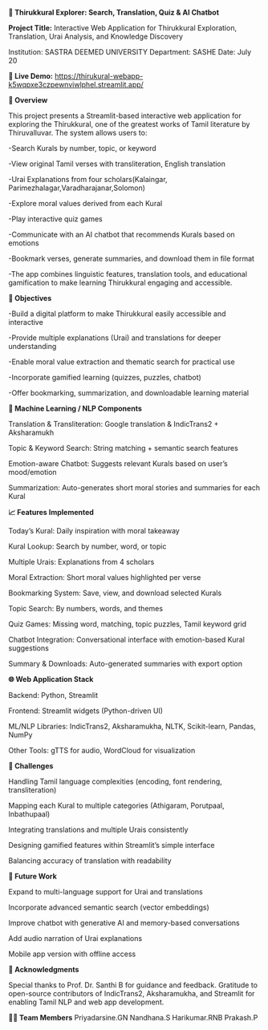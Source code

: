 **📝 Thirukkural Explorer: Search, Translation, Quiz & AI Chatbot**

**Project Title:**
Interactive Web Application for Thirukkural Exploration, Translation, Urai Analysis, and Knowledge Discovery

Institution: SASTRA DEEMED UNIVERSITY
Department: SASHE
Date: July 20

**🔗 Live Demo:**
https://thirukural-webapp-k5wqpxe3czpewnviwlphel.streamlit.app/

**📌 Overview**

This project presents a Streamlit-based interactive web application for exploring the Thirukkural, one of the greatest works of Tamil literature by Thiruvalluvar. The system allows users to:

 -Search Kurals by number, topic, or keyword

 -View original Tamil verses with transliteration, English translation

 -Urai Explanations from four scholars(Kalaingar, Parimezhalagar,Varadharajanar,Solomon)

 -Explore moral values derived from each Kural

 -Play interactive quiz games

 -Communicate with an AI chatbot that recommends Kurals based on emotions

 -Bookmark verses, generate summaries, and download them in file format

-The app combines linguistic features, translation tools, and educational gamification to make learning Thirukkural engaging and accessible.

**🎯 Objectives**

 -Build a digital platform to make Thirukkural easily accessible and interactive

 -Provide multiple explanations (Urai) and translations for deeper understanding

 -Enable moral value extraction and thematic search for practical use

 -Incorporate gamified learning (quizzes, puzzles, chatbot)

 -Offer bookmarking, summarization, and downloadable learning material

**🧠 Machine Learning / NLP Components**

Translation & Transliteration: Google translation & IndicTrans2 + Aksharamukh

Topic & Keyword Search: String matching + semantic search features

Emotion-aware Chatbot: Suggests relevant Kurals based on user’s mood/emotion

Summarization: Auto-generates short moral stories and summaries for each Kural

**📈 Features Implemented**

Today’s Kural: Daily inspiration with moral takeaway

Kural Lookup: Search by number, word, or topic

Multiple Urais: Explanations from 4 scholars

Moral Extraction: Short moral values highlighted per verse

Bookmarking System: Save, view, and download selected Kurals

Topic Search: By numbers, words, and themes

Quiz Games: Missing word, matching, topic puzzles, Tamil keyword grid

Chatbot Integration: Conversational interface with emotion-based Kural suggestions

Summary & Downloads: Auto-generated summaries with export option

**🌐 Web Application Stack**

Backend: Python, Streamlit

Frontend: Streamlit widgets (Python-driven UI)

ML/NLP Libraries: IndicTrans2, Aksharamukha, NLTK, Scikit-learn, Pandas, NumPy

Other Tools: gTTS for audio, WordCloud for visualization

**🚧 Challenges**

Handling Tamil language complexities (encoding, font rendering, transliteration)

Mapping each Kural to multiple categories (Athigaram, Porutpaal, Inbathupaal)

Integrating translations and multiple Urais consistently

Designing gamified features within Streamlit’s simple interface

Balancing accuracy of translation with readability

**🚀 Future Work**

Expand to multi-language support for Urai and translations

Incorporate advanced semantic search (vector embeddings)

Improve chatbot with generative AI and memory-based conversations

Add audio narration of Urai explanations

Mobile app version with offline access

**🙏 Acknowledgments**

Special thanks to Prof. Dr. Santhi B for guidance and feedback. Gratitude to open-source contributors of IndicTrans2, Aksharamukha, and Streamlit for enabling Tamil NLP and web app development.

**👨‍💻 Team Members**
Priyadarsine.GN
Nandhana.S
Harikumar.RNB
Prakash.P
